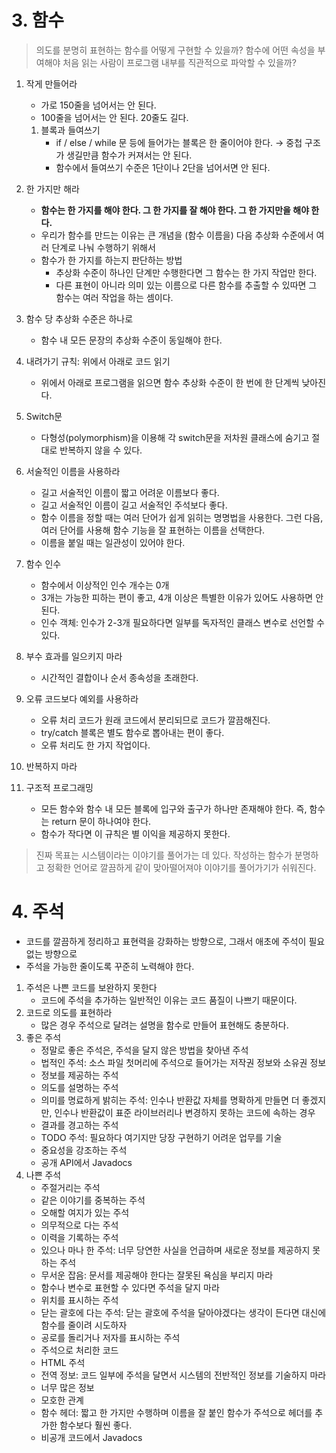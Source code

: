 # 3. 함수

> 의도를 분명히 표현하는 함수를 어떻게 구현할 수 있을까? 함수에 어떤 속성을 부여해야 처음 읽는 사람이 프로그램 내부를 직관적으로 파악할 수 있을까?



1. 작게 만들어라

   - 가로 150줄을 넘어서는 안 된다.
   - 100줄을 넘어서는 안 된다. 20줄도 길다.

   1. 블록과 들여쓰기
      - if / else / while 문 등에 들어가는 블록은 한 줄이어야 한다. → 중첩 구조가 생길만큼 함수가 커져서는 안 된다.
      - 함수에서 들여쓰기 수준은 1단이나 2단을 넘어서면 안 된다.

2. 한 가지만 해라

   - **함수는 한 가지를 해야 한다. 그 한 가지를 잘 해야 한다. 그 한 가지만을 해야 한다.**
   - 우리가 함수를 만드는 이유는 큰 개념을 (함수 이름을) 다음 추상화 수준에서 여러 단계로 나눠 수행하기 위해서
   - 함수가 한 가지를 하는지 판단하는 방법
     - 추상화 수준이 하나인 단계만 수행한다면 그 함수는 한 가지 작업만 한다.
     - 다른 표현이 아니라 의미 있는 이름으로 다른 함수를 추출할 수 있따면 그 함수는 여러 작업을 하는 셈이다.

3. 함수 당 추상화 수준은 하나로

   - 함수 내 모든 문장의 추상화 수준이 동일해야 한다.

4. 내려가기 규칙: 위에서 아래로 코드 읽기

   - 위에서 아래로 프로그램을 읽으면 함수 추상화 수준이 한 번에 한 단계씩 낮아진다.

5. Switch문

   - 다형성(polymorphism)을 이용해 각 switch문을 저차원 클래스에 숨기고 절대로 반복하지 않을 수 있다.

6. 서술적인 이름을 사용하라

   - 길고 서술적인 이름이 짧고 어려운 이름보다 좋다.
   - 길고 서술적인 이름이 길고 서술적인 주석보다 좋다.
   - 함수 이름을 정할 때는 여러 단어가 쉽게 읽히는 명명법을 사용한다. 그런 다음, 여러 단어를 사용해 함수 기능을 잘 표현하는 이름을 선택한다.
   - 이름을 붙일 때는 일관성이 있어야 한다.

7. 함수 인수

   - 함수에서 이상적인 인수 개수는 0개
   - 3개는 가능한 피하는 편이 좋고, 4개 이상은 특별한 이유가 있어도 사용하면 안 된다.
   - 인수 객체: 인수가 2-3개 필요하다면 일부를 독자적인 클래스 변수로 선언할 수 있다.

8. 부수 효과를 일으키지 마라

   - 시간적인 결합이나 순서 종속성을 초래한다.

9. 오류 코드보다 예외를 사용하라

   - 오류 처리 코드가 원래 코드에서 분리되므로 코드가 깔끔해진다.
   - try/catch 블록은 별도 함수로 뽑아내는 편이 좋다.
   - 오류 처리도 한 가지 작업이다.

10. 반복하지 마라

11. 구조적 프로그래밍

    - 모든 함수와 함수 내 모든 블록에 입구와 출구가 하나만 존재해야 한다. 즉, 함수는 return 문이 하나여야 한다.
    - 함수가 작다면 이 규칙은 별 이익을 제공하지 못한다.



> 진짜 목표는 시스템이라는 이야기를 풀어가는 데 있다. 작성하는 함수가 분명하고 정확한 언어로 깔끔하게 같이 맞아떨어져야 이야기를 풀어가기가 쉬워진다.



# 4. 주석

- 코드를 깔끔하게 정리하고 표현력을 강화하는 방향으로, 그래서 애초에 주석이 필요 없는 방향으로
- 주석을 가능한 줄이도록 꾸준히 노력해야 한다.

1. 주석은 나쁜 코드를 보완하지 못한다
   - 코드에 주석을 추가하는 일반적인 이유는 코드 품질이 나쁘기 때문이다.
2. 코드로 의도를 표현하라
   - 많은 경우 주석으로 달려는 설명을 함수로 만들어 표현해도 충분하다.
3. 좋은 주석
   - 정말로 좋은 주석은, 주석을 달지 않은 방법을 찾아낸 주석
   - 법적인 주석: 소스 파일 첫머리에 주석으로 들어가는 저작권 정보와 소유권 정보
   - 정보를 제공하는 주석
   - 의도를 설명하는 주석
   - 의미를 명료하게 밝히는 주석: 인수나 반환값 자체를 명확하게 만들면 더 좋겠지만, 인수나 반환값이 표준 라이브러리나 변경하지 못하는 코드에 속하는 경우
   - 결과를 경고하는 주석
   - TODO 주석: 필요하다 여기지만 당장 구현하기 어려운 업무를 기술
   - 중요성을 강조하는 주석
   - 공개 API에서 Javadocs
4. 나쁜 주석
   - 주절거리는 주석
   - 같은 이야기를 중복하는 주석
   - 오해할 여지가 있는 주석
   - 의무적으로 다는 주석
   - 이력을 기록하는 주석
   - 있으나 마나 한 주석: 너무 당연한 사실을 언급하며 새로운 정보를 제공하지 못하는 주석
   - 무서운 잡음: 문서를 제공해야 한다는 잘못된 욕심을 부리지 마라
   - 함수나 변수로 표현할 수 있다면 주석을 달지 마라
   - 위치를 표시하는 주석
   - 닫는 괄호에 다는 주석: 닫는 괄호에 주석을 달아야겠다는 생각이 든다면 대신에 함수를 줄이려 시도하자
   - 공로를 돌리거나 저자를 표시하는 주석
   - 주석으로 처리한 코드
   - HTML 주석
   - 전역 정보: 코드 일부에 주석을 달면서 시스템의 전반적인 정보를 기술하지 마라
   - 너무 많은 정보
   - 모호한 관계
   - 함수 헤더: 짧고 한 가지만 수행하며 이름을 잘 붙인 함수가 주석으로 헤더를 추가한 함수보다 훨씬 좋다.
   - 비공개 코드에서 Javadocs



